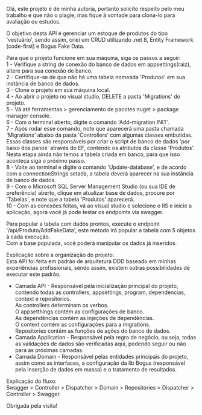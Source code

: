 Olá, este projeto é de minha autoria, portanto solicito respeito pelo meu trabalho e que não o plagie,
mas fique à vontade para clona-lo para avaliação ou estudos.    

O objetivo desta API é gerenciar um estoque de produtos do tipo 'vestuário', 
sendo assim, criei um CRUD utilizando .net 8, Entity Framework (code-first) e Bogus Fake Data.       

Para que o projeto funcione em sua máquina, siga os passos a seguir:    
1 - Verifique a string de conexão do banco de dados em appsettings(raiz), altere para sua conexão de banco.  
2 - Certifique-se de que não há uma tabela nomeada 'Produtos' em sua instância de banco de dados.  
3 - Clone o projeto em sua máquina local.  
4 - Ao abrir o projeto no visual studio, DELETE a pasta 'Migrations' do projeto.  
5 - Vá até ferramentas > gerenciamento de pacotes nuget > package manager console.  
6 - Com o terminal aberto, digite o comando 'Add-migration INIT'.  
7 - Após rodar esse comando, note que aparecerá uma pasta chamada 'Migrations' abaixo da pasta 'Controllers' com algumas classes embutidas.
Essas classes são responsáveis por criar o script de banco de dados 'por baixo dos panos' através do EF, contendo os atributos da classe 'Produtos'.
Nesta etapa ainda não temos a tabela criada em banco, para que isso aconteça siga o próximo passo.  
8 - Volte ao terminal e digite o comando 'Update-database', e de acordo com a connectionStrings setada,
a tabela deverá aparecer na sua instância de banco de dados.  
9 - Com o Microsoft SQL Server Management Studio (ou sua IDE de preferência) aberto,
clique em atualizar base de dados, procure por 'Tabelas', e note que a tabela 'Produtos' aparecerá.    
10 - Com as conexões feitas, vá ao visual studio e selecione o IIS e inicie a aplicação, agora você já pode testar os endpoints via swagger.  

Para popular a tabela com dados prontos, execute o endpoint '/api/Produto/AddFakeData',
este método irá popular a tabela com 5 objetos à cada execução.  
Com a base populada, você poderá manipular os dados já inseridos.   

Explicação sobre a organização do projeto:  
Esta API foi feita em padrão de arquitetura DDD baseado em minhas experiências profissionais, sendo assim, existem outras possibilidades de executar este padrão.     
- Camada API - Responsável pela inicialização principal do projeto, contendo todas as controllers, appsettings, program, dependencias, context e repositorios.  
As controllers determinam os verbos.  
O appsetthings contém as configurações de banco.  
As dependências contém as injeções de dependências.  
O context contém as configurações para a migrations.  
Repositories contém as funções de ações do banco de dados.    
- Camada Application - Responsável pela regra de negócio, ou seja, todas as validações de dados são verificadas aqui, podendo seguir ou não para as próximas camadas.    
- Camada Domain - Responsável pelas entidades principais do projeto, assim como as interfaces, a configuração da lib Bogus (responsável pela inserção de dados em massa) e o tratamento de resultados.    

Explicação do fluxo:  
Swagger > Controller > Dispatcher > Domain > Repositories > Dispatcher > Controller > Swagger.  

Obrigada pela visita!  

